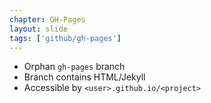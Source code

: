 ```yaml
---
chapter: GH-Pages
layout: slide
tags: ['github/gh-pages']
---
```


* Orphan `gh-pages` branch
* Branch contains HTML/Jekyll
* Accessible by `<user>.github.io/<project>`